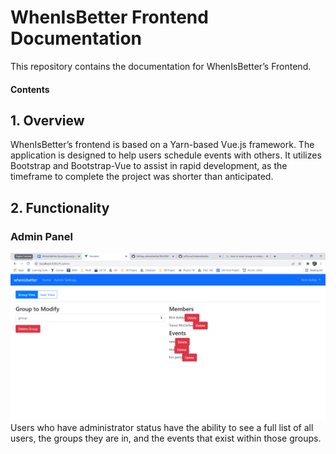 # WhenIsBetter Frontend Documentation

This repository contains the documentation for WhenIsBetter’s Frontend.

#### Contents

## 1. Overview

WhenIsBetter’s frontend is based on a Yarn-based Vue.js framework. The application is designed to help users schedule events with others. It utilizes Bootstrap and Bootstrap-Vue to assist in rapid development, as the timeframe to complete the project was shorter than anticipated.

## 2. Functionality

### Admin Panel
![Admin Panel Group View](/screenshots/Admin%20Panel%20Group%20View.png)
Users who have administrator status have the ability to see a full list of all users, the groups they are in, and the events that exist within those groups. 
